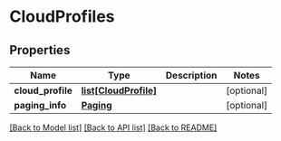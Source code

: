 # CloudProfiles

## Properties
Name | Type | Description | Notes
------------ | ------------- | ------------- | -------------
**cloud_profile** | [**list[CloudProfile]**](CloudProfile.md) |  | [optional] 
**paging_info** | [**Paging**](Paging.md) |  | [optional] 

[[Back to Model list]](../README.md#documentation-for-models) [[Back to API list]](../README.md#documentation-for-api-endpoints) [[Back to README]](../README.md)



